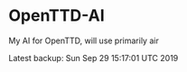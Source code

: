 # OpenTTD-AI
My AI for OpenTTD, will use primarily air

Latest backup: Sun Sep 29 15:17:01 UTC 2019
